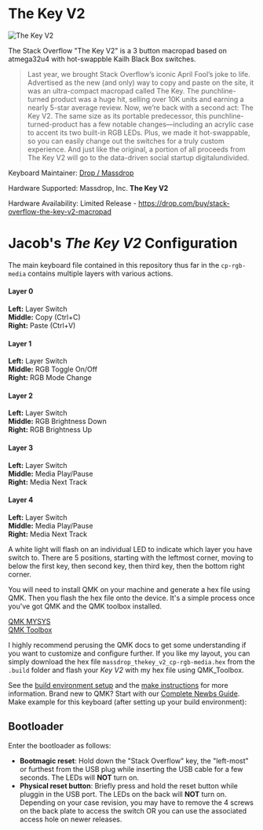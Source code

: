 # The Key V2

![The Key V2](https://massdrop-s3.imgix.net/product-images/stack-overflow-the-key-v2-macropad/FP/vSqOp9eUQNGXW4zl3EVQ_7528-copy-pdp.jpg)


The Stack Overflow "The Key V2" is a 3 button macropad based on atmega32u4 with hot-swappble Kailh Black Box switches.

> Last year, we brought Stack Overflow’s iconic April Fool’s joke to life. Advertised as the new (and only) way to copy and paste on the site, it was an ultra-compact macropad called The Key. The punchline-turned product was a huge hit, selling over 10K units and earning a nearly 5-star average review. Now, we’re back with a second act: The Key V2. The same size as its portable predecessor, this punchline-turned-product has a few notable changes—including an acrylic case to accent its two built-in RGB LEDs. Plus, we made it hot-swappable, so you can easily change out the switches for a truly custom experience. And just like the original, a portion of all proceeds from The Key V2 will go to the data-driven social startup digitalundivided.

Keyboard Maintainer: [Drop / Massdrop](https://github.com/Massdrop/qmk_firmware) 

Hardware Supported: Massdrop, Inc. **The Key V2**

Hardware Availability: Limited Release - https://drop.com/buy/stack-overflow-the-key-v2-macropad




# Jacob's *The Key V2* Configuration

The main keyboard file contained in this repository thus far in the `cp-rgb-media` contains multiple layers with various actions.

#### Layer 0  
**Left:** Layer Switch  
**Middle:** Copy (Ctrl+C)  
**Right:** Paste (Ctrl+V)  

#### Layer 1
**Left:** Layer Switch  
**Middle:** RGB Toggle On/Off  
**Right:** RGB Mode Change  

#### Layer 2
**Left:** Layer Switch  
**Middle:** RGB Brightness Down  
**Right:** RGB Brightness Up  

#### Layer 3
**Left:** Layer Switch  
**Middle:** Media Play/Pause  
**Right:** Media Next Track  

#### Layer 4
**Left:** Layer Switch  
**Middle:** Media Play/Pause  
**Right:** Media Next Track  


A white light will flash on an individual LED to indicate which layer you have switch to. There are 5 positions, starting with the leftmost corner, moving to below the first key, then second key, then third key, then the bottom right corner.   

You will need to install QMK on your machine and generate a hex file using QMK. Then you flash the hex file onto the device. It's a simple process once you've got QMK and the QMK toolbox installed. 

[QMK MYSYS](https://github.com/qmk/qmk_distro_msys/blob/main/README.md)  
[QMK Toolbox](https://github.com/qmk/qmk_toolbox/releases)


I highly recommend perusing the QMK docs to get some understanding if you want to customize and configure further. If you like my layout, you can simply download the hex file `massdrop_thekey_v2_cp-rgb-media.hex` from the `.build` folder and flash your *Key V2* with my hex file using QMK_Toolbox. 


See the [build environment setup](https://docs.qmk.fm/#/getting_started_build_tools) and the [make instructions](https://docs.qmk.fm/#/getting_started_make_guide) for more information. Brand new to QMK? Start with our [Complete Newbs Guide](https://docs.qmk.fm/#/newbs).
Make example for this keyboard (after setting up your build environment):

## Bootloader

Enter the bootloader as follows:
* **Bootmagic reset**: Hold down the "Stack Overflow" key, the "left-most" or furthest from the USB plug while inserting the USB cable for a few seconds. The LEDs will **NOT** turn on.
* **Physical reset button**: Briefly press and hold the reset button while pluggin in the USB port. The LEDs on the back will **NOT** turn on. Depending on your case revision, you may have to remove the 4 screws on the back plate to access the switch OR you can use the associated access hole on newer releases.
